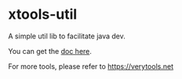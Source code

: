 # xtools-util

A simple util lib to facilitate java dev. 

You can get the [doc here](https://verytools.net/xtools-guide/posts/collections-utils).

For more tools, please refer to https://verytools.net
